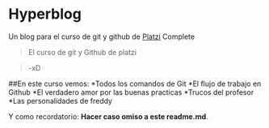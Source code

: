# Hyperblog
Un blog para el curso de git y github de [Platzi](https://platzi.com/ "Platzi")
Complete
>El curso de git y Github de platzi

>-xD

##En este curso vemos:
*Todos los comandos de Git
*El flujo de trabajo en Github
*El verdadero amor por las buenas practicas
*Trucos del profesor
*Las personalidades de freddy

Y como recordatorio: **Hacer caso omiso a este readme.md**.